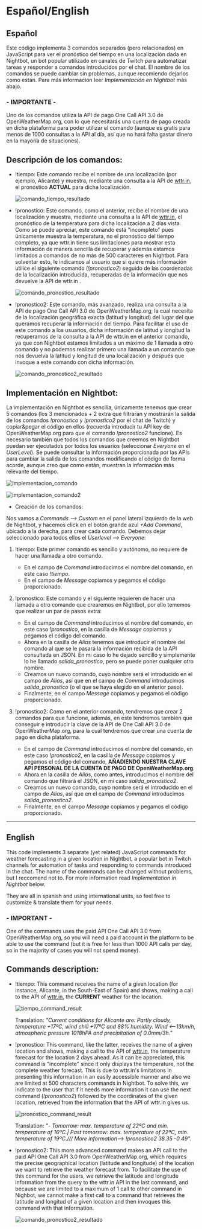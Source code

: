 # Español/English

## Español

Este código implementa 3 comandos separados (pero relacionados) en JavaScript para ver el pronóstico del tiempo en una localización dada en Nightbot, un bot popular utilizado en canales de Twitch para automatizar tareas y responder a comandos introducidos por el chat.
El nombre de los comandos se puede cambiar sin problemas, aunque recomiendo dejarlos como están. Para más información leer *Implementación en Nightbot* más abajo.

### - IMPORTANTE -

Uno de los comandos utiliza la API de pago One Call API 3.0 de OpenWeatherMap.org, con lo que necesitarás una cuenta de pago creada en dicha plataforma para poder utilizar el comando (aunque es gratis para menos de 1000 consultas a la API al día, así que no hará falta gastar dinero en la mayoría de situaciones).

## Descripción de los comandos:

  - !tiempo: Este comando recibe el nombre de una localización (por ejemplo, Alicante) y muestra, mediante una consulta a la API de [wttr.in](https://github.com/chubin/wttr.in), el pronóstico **ACTUAL** para dicha localización.

    ![comando_tiempo_resultado](https://i.imgur.com/1G5FttP.png)

  - !pronostico: Este comando, como el anterior, recibe el nombre de una localización y muestra, mediante una consulta a la API de [wttr.in](https://github.com/chubin/wttr.in), el pronóstico de la temperatura para dicha localización a 2 días vista. Como se puede apreciar, este comando está "incompleto" pues únicamente muestra la temperatura, no el pronóstico del tiempo completo, ya que wttr.in tiene sus limitaciones para mostrar esta información de manera sencilla de recuperar y además estamos limitados a comandos de no más de 500 caracteres en Nightbot. Para solventar esto, le indicamos al usuario que si quiere más información utilice el siguiente comando (*!pronostico2*) seguido de las coordenadas de la localización introducida, recuperadas de la información que nos devuelve la API de wttr.in .
    
    ![comando_pronostico_resultado](https://i.imgur.com/CS7esXR.png)

  - !pronostico2: Este comando, más avanzado, realiza una consulta a la API de pago One Call API 3.0 de OpenWeatherMap.org, la cual necesita de la localización geográfica exacta (latitud y longitud) del lugar del que queramos recuperar la información del tiempo. Para facilitar el uso de este comando a los usuarios, dicha información de latitud y longitud la recuperamos de la consulta a la API de wttr.in en el anterior comando, ya que con Nightbot estamos limitados a un máximo de 1 llamada a otro comando y no podemos realizar primero una llamada a un comando que nos devuelva la latitud y longitud de una localización y después que invoque a este comando con dicha información.
    
    ![comando_pronostico2_resultado](https://i.imgur.com/DckxnVE.png) 

## Implementación en Nightbot:

La implementación en Nightbot es sencilla, únicamente tenemos que crear 5 comandos (los 3 mencionados + 2 extra que filtrarán y mostrarán la salida de los comandos *!pronostico* y *!pronostico2* por el chat de Twitch) y copiar&pegar el código en ellos (recuerda introducir tu API key de OpenWeatherMap.org para que el comando *!pronostico2* funcione). Es necesario también que todos los comandos que creemos en Nightbot puedan ser ejecutados por todos los usuarios (seleccionar *Everyone* en el *UserLevel*).
Se puede consultar la información proporcionada por las APIs para cambiar la salida de los comandos modificando el código de forma acorde, aunque creo que como están, muestran la información más relevante del tiempo.

![implementacion_comando](https://i.imgur.com/sr8LPeR.png)

![implementacion_comando2](https://i.imgur.com/bFMWB0O.png)

- Creación de los comandos:

Nos vamos a *Commands --> Custom* en el panel lateral izquierdo de la web de Nightbot, y hacemos click en el botón grande azul *+Add Command*, ubicado a la derecha, para crear cada comando. Debemos dejar seleccionado para todos ellos el *Userlevel --> Everyone*:

  1. !tiempo: Este primer comando es sencillo y autónomo, no requiere de hacer una llamada a otro comando.
     - En el campo de *Command* introducimos el nombre del comando, en este caso *!tiempo*.
     - En el campo de *Message* copiamos y pegamos el código proporcionado.
  
  2. !pronostico: Este comando y el siguiente requieren de hacer una llamada a otro comando que crearemos en Nightbot, por ello tememos que realizar un par de pasos extra:
     - En el campo de *Command* introducimos el nombre del comando, en este caso *!pronostico*, en la casilla de *Message* copiamos y pegamos el código del comando.
     - Ahora en la casilla de *Alias* tenemos que introducir el nombre del comando al que se le pasará la información recibida de la API consultada en JSON. En mi caso lo he dejado sencillo y simplemente lo he llamado *salida_pronostico*, pero se puede poner cualquier otro nombre.
     - Creamos un nuevo comando, cuyo nombre será el introducido en el campo de *Alias*, así que en el campo de *Command* introducimos *salida_pronostico* (o el que se haya elegido en el anterior paso).
     - Finalmente, en el campo *Message* copiamos y pegamos el código proporcionado.
  
  3. !pronostico2: Como en el anterior comando, tendremos que crear 2 comandos para que funcione, además, en este tendremos también que conseguir e introducir la clave de la API de One Call API 3.0 de OpenWeatherMap.org, para la cual tendremos que crear una cuenta de pago en dicha plataforma.
     - En el campo de *Command* introducimos el nombre del comando, en este caso *!pronostico2*, en la casilla de *Message* copiamos y pegamos el código del comando, **AÑADIENDO NUESTRA CLAVE API PERSONAL DE LA CUENTA DE PAGO DE OpenWeatherMap.org**.
     - Ahora en la casilla de *Alias*, como antes, introducimos el nombre del comando que filtrará el JSON, en mi caso *salida_pronostico2*.
     - Creamos un nuevo comando, cuyo nombre será el introducido en el campo de *Alias*, así que en el campo de *Command* introducimos *salida_pronostico2*.
     - Finalmente, en el campo *Message* copiamos y pegamos el código proporcionado.

----------------

## English

This code implements 3 separate (yet related) JavaScript commands for weather forecasting in a given location in Nightbot, a popular bot in Twitch channels for automation of tasks and responding to commands introduced in the chat.
The name of the commands can be changed without problems, but I reccomend not to. For more information read *Implementation in Nightbot* below.

They are all in spanish and using international units, so feel free to customize & translate them for your needs.

### - IMPORTANT -

One of the commands uses the paid API One Call API 3.0 from OpenWeatherMap.org, so you will need a paid account in the platform to be able to use the command (but it is free for less than 1000 API calls per day, so in the majority of cases you will not spend money).

## Commands description:

  - !tiempo: This command receives the name of a given location (for instance, Alicante, in the South-East of Spain) and shows, making a call to the API of [wttr.in](https://github.com/chubin/wttr.in), the **CURRENT** weather for the location.

    ![tiempo_command_result](https://i.imgur.com/1G5FttP.png)

    Translation: *"Current conditions for Alicante are: Partly cloudy, temperature +17ºC, wind chill +17ºC and 88% humidity. Wind <--13km/h, atmospheric pressure 1018hPA and precipitation of 0.0mm/3h."*

  - !pronostico: This command, like the latter, receives the name of a given location and shows, making a call to the API of [wttr.in](https://github.com/chubin/wttr.in), the temperature forecast for the location 2 days ahead. As it can be appreciated, this command is "incomplete" since it only displays the temperature, not the complete weather forecast. This is due to wttr.in's limitations in presenting this information in an easily accessible manner and also we are limited at 500 characters commands in Nightbot. To solve this, we indicate to the user that if it needs more information it can use the next command (*!pronostico2*) followed by the coordinates of the given location, retrieved from the information that the API of wttr.in gives us.
    
    ![pronostico_command_result](https://i.imgur.com/CS7esXR.png)

    Translation: *"- Tomorrow: max. temperature of 22ºC and min. temperature of 16ºC.| Past tomorrow: max. temperature of 22ºC, min. temperature of 19ºC./// More information--> !pronostico2 38.35 -0.49".*

  - !pronostico2: This more advanced command makes an API call to the paid API One Call API 3.0 from OpenWeatherMap.org, which requires the precise geographical location (latitude and longitude) of the location we want to retrieve the weather forecast from. To facilitate the use of this command for the users, we retrieve the latitude and longitude information from the query to the wttr.in API in the last command, and because we are limited to a maximum of 1 call to other command in Nighbot, we cannot make a first call to a command that retrieves the latitude and longitud of a given location and then invoques this command with that information.

    ![comando_pronostico2_resultado](https://i.imgur.com/DckxnVE.png) 
